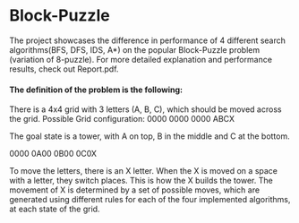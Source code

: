 # Block-Puzzle

The project showcases the difference in performance of 4 different search algorithms(BFS, DFS, IDS, A*) on the popular Block-Puzzle problem (variation of 8-puzzle). For more detailed explanation and performance results, check out Report.pdf.

#### The definition of the problem is the following:

There is a 4x4 grid with 3 letters (A, B, C), which should be moved across the grid. 
Possible Grid configuration:
0000
0000
0000
ABCX

The goal state is a tower, with A on top, B in the middle and C at the bottom. 

0000
0A00
0B00
0C0X

To move the letters, there is an X letter. When the X is moved on a space with a letter, they switch places. This is how the X builds the tower. The movement of X is determined by a set of possible moves, which are generated using different rules for each of the four implemented algorithms, at each state of the grid.  
